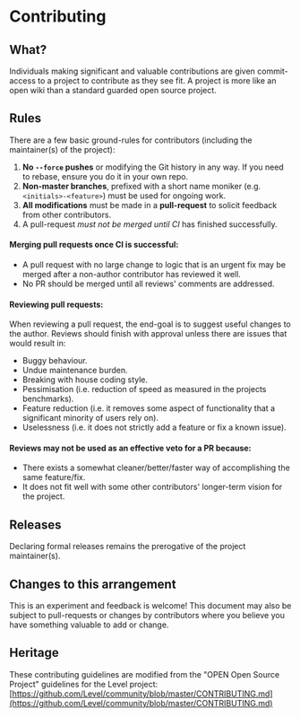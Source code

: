 # Contributing

## What?

Individuals making significant and valuable contributions are given commit-access to a project to contribute as they see fit.
A project is more like an open wiki than a standard guarded open source project.

## Rules

There are a few basic ground-rules for contributors (including the maintainer(s) of the project):

1. **No `--force` pushes** or modifying the Git history in any way. If you need to rebase, ensure you do it in your own repo.
2. **Non-master branches**, prefixed with a short name moniker (e.g. `<initials>-<feature>`) must be used for ongoing work.
3. **All modifications** must be made in a **pull-request** to solicit feedback from other contributors.
4. A pull-request _must not be merged until CI_ has finished successfully.

#### Merging pull requests once CI is successful:

-   A pull request with no large change to logic that is an urgent fix may be merged after a non-author contributor has reviewed it well.
-   No PR should be merged until all reviews' comments are addressed.

#### Reviewing pull requests:

When reviewing a pull request, the end-goal is to suggest useful changes to the author. Reviews should finish with approval unless there are issues that would result in:

-   Buggy behaviour.
-   Undue maintenance burden.
-   Breaking with house coding style.
-   Pessimisation (i.e. reduction of speed as measured in the projects benchmarks).
-   Feature reduction (i.e. it removes some aspect of functionality that a significant minority of users rely on).
-   Uselessness (i.e. it does not strictly add a feature or fix a known issue).

#### Reviews may not be used as an effective veto for a PR because:

-   There exists a somewhat cleaner/better/faster way of accomplishing the same feature/fix.
-   It does not fit well with some other contributors' longer-term vision for the project.

## Releases

Declaring formal releases remains the prerogative of the project maintainer(s).

## Changes to this arrangement

This is an experiment and feedback is welcome! This document may also be subject to pull-requests or changes by contributors where you believe you have something valuable to add or change.

## Heritage

These contributing guidelines are modified from the "OPEN Open Source Project" guidelines for the Level project: [https://github.com/Level/community/blob/master/CONTRIBUTING.md](https://github.com/Level/community/blob/master/CONTRIBUTING.md)
